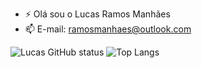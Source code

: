 - ⚡ Olá sou o Lucas Ramos Manhães
- 📫 E-mail: ramosmanhaes@outlook.com

![Lucas GitHub status](https://github-readme-stats.vercel.app/api?username=lucasmanhaesr&show_icons=true&theme=dark)
![Top Langs](https://github-readme-stats.vercel.app/api/top-langs/?username=anuraghazra&hide_progress=true)